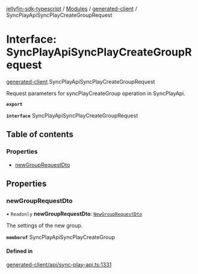 [jellyfin-sdk-typescript](../README.md) / [Modules](../modules.md) / [generated-client](../modules/generated_client.md) / SyncPlayApiSyncPlayCreateGroupRequest

# Interface: SyncPlayApiSyncPlayCreateGroupRequest

[generated-client](../modules/generated_client.md).SyncPlayApiSyncPlayCreateGroupRequest

Request parameters for syncPlayCreateGroup operation in SyncPlayApi.

**`export`**

**`interface`** SyncPlayApiSyncPlayCreateGroupRequest

## Table of contents

### Properties

- [newGroupRequestDto](generated_client.SyncPlayApiSyncPlayCreateGroupRequest.md#newgrouprequestdto)

## Properties

### newGroupRequestDto

• `Readonly` **newGroupRequestDto**: [`NewGroupRequestDto`](generated_client.NewGroupRequestDto.md)

The settings of the new group.

**`memberof`** SyncPlayApiSyncPlayCreateGroup

#### Defined in

[generated-client/api/sync-play-api.ts:1331](https://github.com/thornbill/jellyfin-sdk-typescript/blob/e4df7f8/src/generated-client/api/sync-play-api.ts#L1331)
